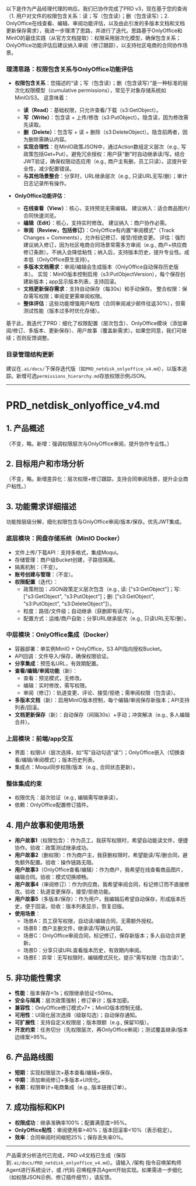 以下是作为产品经理代理的响应。我们已协作完成了PRD v3，现在基于您的查询（1. 用户对文件的权限包含关系：读；写（包含读）；删（包含读写）；2. OnlyOffice在线查看、编辑、审阅功能评估，以及由此引发的多版本文档和文档更新保存需求），我进一步理清了思路，并进行了迭代。思路基于OnlyOffice和MinIO的最佳实践（从官方文档提取）：权限采用层次化模型，确保包含关系；OnlyOffice功能评估后建议纳入审阅（修订跟踪），以支持社区电商的合同协作场景。

### 理清思路：权限包含关系与OnlyOffice功能评估
- **权限包含关系**：您描述的“读；写（包含读）；删（包含读写）”是一种标准的层次化权限模型（cumulative permissions），常见于对象存储系统如MinIO/S3。 这意味着：
  - **读（Read）**：基础权限，只允许查看/下载（s3:GetObject）。
  - **写（Write）**：包含读 + 上传/修改（s3:PutObject）。隐含读，因为修改需先读取。
  - **删（Delete）**：包含写 + 读 + 删除（s3:DeleteObject）。隐含前两者，因为删除需确认内容。
  - **实现合理性**：在MinIO政策JSON中，通过Action数组定义层次（e.g., 写政策包括Get+Put）。避免冗余授权：用户获“删”时自动继承读/写。结合JWT验证，确保权限动态应用（e.g., 商户主有删，员工只读）。这提升安全性，减少配置错误。
  - **与其他场景整合**：分享时，URL继承层次（e.g., 只读URL无写/删）；审计日志记录所有操作。

- **OnlyOffice功能评估**：
  - **在线查看（View）**：核心，支持预览无需编辑。 建议纳入：适合商品图片/合同快速浏览。
  - **编辑（Edit）**：核心，支持实时修改。 建议纳入：商户协作必需。
  - **审阅（Review，包括修订）**：OnlyOffice有内置“审阅模式”（Track Changes + Comments），允许标记修订、接受/拒绝变更。 评估：强烈建议纳入修订，因为社区电商合同场景常需多方审阅（e.g., 商户+供应商修订条款）。不纳入会降低粘性；纳入后，支持版本历史，提升专业性。成本低（OnlyOffice原生支持）。
  - **多版本文档需求**：审阅/编辑会生成版本（OnlyOffice自动保存历史版本）。 实现：MinIO版本控制启用（s3:PutObjectVersion），每个保存创建新版本；app显示版本列表，支持回滚。
  - **文档更新保存需求**：支持自动保存（每30s）和手动保存。 整合权限：保存需写权限；审阅变更需审阅权限。
  - **整体评估**：这些功能增强用户粘性（合同审阅减少邮件往返30%），但需测试性能（版本过多时优化存储）。

基于此，我迭代了PRD：细化了权限配置（层次包含）、OnlyOffice模块（添加审阅/修订、多版本、更新保存）、用户故事（覆盖新需求）。如果您同意，我们可继续；否则反馈调整。

### 目录管理结构更新
建议在`.ai/docs/`下保存迭代版（如`PRD_netdisk_onlyoffice_v4.md`），以版本追踪。新增可选`permissions_hierarchy.md`存放权限示例JSON。

---

# PRD_netdisk_onlyoffice_v4.md

## 1. 产品概述
（不变，略。新增：强调权限层次与OnlyOffice审阅，提升协作专业性。）

## 2. 目标用户和市场分析
（不变，略。新增差异化：层次权限+修订跟踪，支持合同审阅场景，提升企业商户粘性。）

## 3. 功能需求详细描述
功能按层级分解，细化权限包含与OnlyOffice审阅/版本/保存。优先JWT集成。

### 底层模块：网盘存储系统（MinIO Docker）
- 文件上传/下载API：支持多格式，集成Moqui。
- 存储管理：商户级Bucket创建，子路径隔离。
- 隔离机制：（不变）。
- **账号创建与管理**：（不变）。
- **权限配置**（迭代）：
  - 政策附加：JSON政策定义层次包含（e.g., 读: ["s3:GetObject"]；写: ["s3:GetObject", "s3:PutObject"]；删: ["s3:GetObject", "s3:PutObject", "s3:DeleteObject"]）。
  - 粒度：路径/文件级；自动继承（获删即有读/写）。
  - 配置方式：运维/商户自助；分享URL继承层次（e.g., 只读URL无写/删）。

### 中层模块：OnlyOffice集成（Docker）
- 容器部署：单实例MinIO + OnlyOffice，S3 API指向授权Bucket。
- API回调：文件导入/保存，确保权限验证。
- **分享集成**：预签名URL，有效期配置。
- **查看/编辑/审阅功能**（新）：
  - 查看：预览模式，无修改。
  - 编辑：实时修改，需写权限。
  - 审阅（修订）：轨道变更、评论、接受/拒绝；需审阅权限（包含读）。
- **多版本文档**（新）：启用MinIO版本控制，每个编辑/审阅保存新版本；API支持列表/回滚。
- **文档更新保存**（新）：自动保存（间隔30s）+手动；冲突解决（e.g., 多人编辑合并）。

### 上层模块：前端/app交互
- 界面：权限UI（层次选择，如“写”自动勾选“读”）；OnlyOffice嵌入（切换查看/编辑/审阅模式）；版本历史列表。
- 集成点：Moqui同步权限/版本（e.g., 合同状态更新）。

### 整体集成约束
- 权限优先：层次验证（e.g., 编辑需写继承读）。
- 依赖：OnlyOffice配置修订插件。

## 4. 用户故事和使用场景
- **用户故事1**（权限包含）：作为员工，我获写权限时，希望自动能读文件，便捷协作。验收：政策测试继承成功。
- **用户故事2**（删权限）：作为商户主，我获删权限时，希望能读/写/删合同，避免额外配置。验收：操作链路无阻。
- **用户故事3**（OnlyOffice查看/编辑）：作为商户，我希望在线查看商品图片，编辑合同。验收：模式切换顺畅。
- **用户故事4**（审阅修订）：作为供应商，我希望审阅合同，标记修订而不直接修改。验收：轨道变更保存，接受/拒绝功能。
- **用户故事5**（多版本/保存）：作为用户，我编辑后希望自动保存，形成版本历史，便于回滚。验收：版本列表显示，恢复旧版。
- **使用场景**：
  - 场景A：员工获写权限，自动读/编辑合同，无需额外授权。
  - 场景B：商户主删文件，继承读/写确认内容。
  - 场景C：OnlyOffice审阅合同，标记修订，保存新版本；多人自动合并更新。
  - 场景D：分享只读URL查看版本历史，有效期内审阅。
  - 场景E：异常：无写权限时，编辑模式灰化，提示“需写权限（包含读）”。

## 5. 非功能性需求
- **性能**：版本保存<1s；权限继承验证<50ms。
- **安全与隔离**：层次政策强制；修订审计；版本加密。
- **兼容性**：OnlyOffice修订模式v7+；MinIO版本控制无缝。
- **可用性**：UI简化层次选择（级联勾选）；自动保存通知。
- **可扩展性**：支持自定义权限层；版本限额（e.g., 保留10版）。
- **开发约束**：任务切分（先权限层次，再OnlyOffice审阅）；测试覆盖继承/版本边缘案>95%。

## 6. 产品路线图
- **短期**：实现权限层次+基本查看/编辑+保存。
- **中期**：添加审阅修订+多版本+UI优化。
- **长期**：权限审计+电商集成（e.g., 版本链接订单）。

## 7. 成功指标和KPI
- **权限成功**：继承准确率100%；配置满意度>95%。
- **OnlyOffice粘性**：审阅使用率>40%；版本回滚率<10%（表示稳定）。
- **效率**：合同审阅时间缩短25%；保存丢失率0%。

---

产品需求分析迭代已完成，PRD v4文档已生成（保存到`.ai/docs/PRD_netdisk_onlyoffice_v4.md`）。请输入 /架构 指令召唤架构师Agent进行系统设计，或 /代码 召唤程序员Agent开始实现。如果需进一步细化（如权限JSON示例、修订插件细节），请反馈。